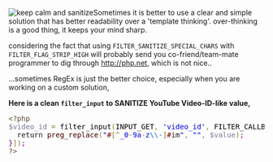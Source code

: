 <img src="https://icompile.eladkarako.com/_uploads/2015/03/icompile.eladkarako.com_keep_calm_and_sanitize.png" alt="keep calm and sanitize" rem-width="208" rem-height="243" class="alignright size-full wp-image-2724" />Sometimes it is better to use a clear and simple solution that has better readability over a 'template thinking'. over-thinking is a good thing, it keeps your mind sharp.

considering the fact that using <code>FILTER_SANITIZE_SPECIAL_CHARS</code> with <code>FILTER_FLAG_STRIP_HIGH</code> will probably send you co-friend/team-mate programmer to dig through http://php.net, which is not nice..

...sometimes RegEx is just the better choice, especially when you are working on a custom solution,

<strong>Here is a clean <code>filter_input</code> to SANITIZE YouTube Video-ID-like value,</strong>

<pre>
<span style='color:#5f5035'>&lt;?php</span><span style='color:#000000'></span>
<span style='color:#797997'>$video_id</span><span style='color:#000000'> </span><span style='color:#808030'>=</span><span style='color:#000000'> filter_input</span><span style='color:#808030'>(</span><span style='color:#000000'>INPUT_GET</span><span style='color:#808030'>,</span><span style='color:#000000'> </span><span style='color:#0000e6'>'video_id'</span><span style='color:#808030'>,</span><span style='color:#000000'> FILTER_CALLBACK</span><span style='color:#808030'>,</span><span style='color:#000000'> </span><span style='color:#808030'>[</span><span style='color:#0000e6'>'options'</span><span style='color:#000000'> </span><span style='color:#808030'>=</span><span style='color:#808030'>></span><span style='color:#000000'> </span><span style='color:#800000font-weight:bold; '>function</span><span style='color:#000000'> </span><span style='color:#808030'>(</span><span style='color:#797997'>$value</span><span style='color:#808030'>)</span><span style='color:#000000'> </span><span style='color:#800080'>{</span><span style='color:#000000'></span>
<span style='color:#000000'>&#xa0;&#xa0;</span><span style='color:#800000font-weight:bold; '>return</span><span style='color:#000000'> </span><span style='color:#400000'>preg_replace</span><span style='color:#808030'>(</span><span style='color:#0000e6'>"</span><span style='color:#800000'>#</span><span style='color:#808030'>[</span><span style='color:#808030'>^</span><span style='color:#0000e6'>_0</span><span style='color:#808030'>-</span><span style='color:#0000e6'>9a</span><span style='color:#808030'>-</span><span style='color:#0000e6'>z</span><span style='color:#0f69ff'>\\-</span><span style='color:#808030'>]</span><span style='color:#800000'>#</span><span style='color:#800000font-weight:bold; '>im</span><span style='color:#0000e6'>"</span><span style='color:#808030'>,</span><span style='color:#000000'> </span><span style='color:#0000e6'>""</span><span style='color:#808030'>,</span><span style='color:#000000'> </span><span style='color:#797997'>$value</span><span style='color:#808030'>)</span><span style='color:#800080'>;</span><span style='color:#000000'></span>
<span style='color:#800080'>}</span><span style='color:#808030'>]</span><span style='color:#808030'>)</span><span style='color:#800080'>;</span><span style='color:#000000'></span>
<span style='color:#5f5035'>?></span>
</pre>